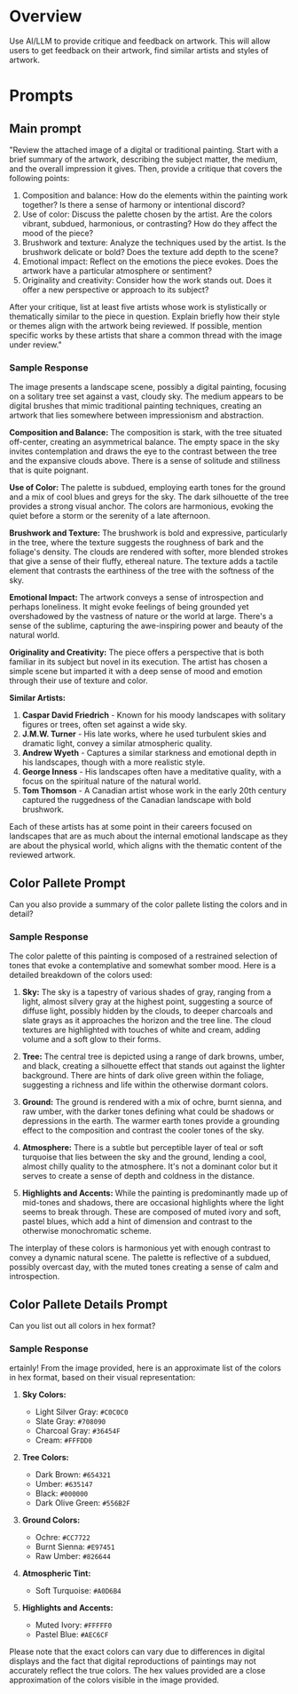 # Overview

Use AI/LLM to provide critique and feedback on artwork.  This will allow users to get feedback on their artwork, find similar artists and styles of artwork.

# Prompts

## Main prompt

"Review the attached image of a digital or traditional painting. Start with a brief summary of the artwork, describing the subject matter, the medium, and the overall impression it gives. Then, provide a critique that covers the following points:

1. Composition and balance: How do the elements within the painting work together? Is there a sense of harmony or intentional discord?
2. Use of color: Discuss the palette chosen by the artist. Are the colors vibrant, subdued, harmonious, or contrasting? How do they affect the mood of the piece?
3. Brushwork and texture: Analyze the techniques used by the artist. Is the brushwork delicate or bold? Does the texture add depth to the scene?
4. Emotional impact: Reflect on the emotions the piece evokes. Does the artwork have a particular atmosphere or sentiment?
5. Originality and creativity: Consider how the work stands out. Does it offer a new perspective or approach to its subject?

After your critique, list at least five artists whose work is stylistically or thematically similar to the piece in question. Explain briefly how their style or themes align with the artwork being reviewed. If possible, mention specific works by these artists that share a common thread with the image under review."



### Sample Response

The image presents a landscape scene, possibly a digital painting, focusing on a solitary tree set against a vast, cloudy sky. The medium appears to be digital brushes that mimic traditional painting techniques, creating an artwork that lies somewhere between impressionism and abstraction.

**Composition and Balance:** The composition is stark, with the tree situated off-center, creating an asymmetrical balance. The empty space in the sky invites contemplation and draws the eye to the contrast between the tree and the expansive clouds above. There is a sense of solitude and stillness that is quite poignant.

**Use of Color:** The palette is subdued, employing earth tones for the ground and a mix of cool blues and greys for the sky. The dark silhouette of the tree provides a strong visual anchor. The colors are harmonious, evoking the quiet before a storm or the serenity of a late afternoon.

**Brushwork and Texture:** The brushwork is bold and expressive, particularly in the tree, where the texture suggests the roughness of bark and the foliage's density. The clouds are rendered with softer, more blended strokes that give a sense of their fluffy, ethereal nature. The texture adds a tactile element that contrasts the earthiness of the tree with the softness of the sky.

**Emotional Impact:** The artwork conveys a sense of introspection and perhaps loneliness. It might evoke feelings of being grounded yet overshadowed by the vastness of nature or the world at large. There's a sense of the sublime, capturing the awe-inspiring power and beauty of the natural world.

**Originality and Creativity:** The piece offers a perspective that is both familiar in its subject but novel in its execution. The artist has chosen a simple scene but imparted it with a deep sense of mood and emotion through their use of texture and color.

**Similar Artists:**

1. **Caspar David Friedrich** - Known for his moody landscapes with solitary figures or trees, often set against a wide sky.
2. **J.M.W. Turner** - His late works, where he used turbulent skies and dramatic light, convey a similar atmospheric quality.
3. **Andrew Wyeth** - Captures a similar starkness and emotional depth in his landscapes, though with a more realistic style.
4. **George Inness** - His landscapes often have a meditative quality, with a focus on the spiritual nature of the natural world.
5. **Tom Thomson** - A Canadian artist whose work in the early 20th century captured the ruggedness of the Canadian landscape with bold brushwork.

Each of these artists has at some point in their careers focused on landscapes that are as much about the internal emotional landscape as they are about the physical world, which aligns with the thematic content of the reviewed artwork.

## Color Pallete Prompt



Can you also provide a summary of the color pallete listing the colors and in detail?



### Sample Response



The color palette of this painting is composed of a restrained selection of tones that evoke a contemplative and somewhat somber mood. Here is a detailed breakdown of the colors used:

1. **Sky:** The sky is a tapestry of various shades of gray, ranging from a light, almost silvery gray at the highest point, suggesting a source of diffuse light, possibly hidden by the clouds, to deeper charcoals and slate grays as it approaches the horizon and the tree line. The cloud textures are highlighted with touches of white and cream, adding volume and a soft glow to their forms.

2. **Tree:** The central tree is depicted using a range of dark browns, umber, and black, creating a silhouette effect that stands out against the lighter background. There are hints of dark olive green within the foliage, suggesting a richness and life within the otherwise dormant colors.

3. **Ground:** The ground is rendered with a mix of ochre, burnt sienna, and raw umber, with the darker tones defining what could be shadows or depressions in the earth. The warmer earth tones provide a grounding effect to the composition and contrast the cooler tones of the sky.

4. **Atmosphere:** There is a subtle but perceptible layer of teal or soft turquoise that lies between the sky and the ground, lending a cool, almost chilly quality to the atmosphere. It's not a dominant color but it serves to create a sense of depth and coldness in the distance.

5. **Highlights and Accents:** While the painting is predominantly made up of mid-tones and shadows, there are occasional highlights where the light seems to break through. These are composed of muted ivory and soft, pastel blues, which add a hint of dimension and contrast to the otherwise monochromatic scheme.

The interplay of these colors is harmonious yet with enough contrast to convey a dynamic natural scene. The palette is reflective of a subdued, possibly overcast day, with the muted tones creating a sense of calm and introspection.



## Color Pallete Details Prompt

Can you list out all colors in hex format?



### Sample Response

ertainly! From the image provided, here is an approximate list of the colors in hex format, based on their visual representation:

1. **Sky Colors:**
   
   - Light Silver Gray: `#C0C0C0`
   - Slate Gray: `#708090`
   - Charcoal Gray: `#36454F`
   - Cream: `#FFFDD0`

2. **Tree Colors:**
   
   - Dark Brown: `#654321`
   - Umber: `#635147`
   - Black: `#000000`
   - Dark Olive Green: `#556B2F`

3. **Ground Colors:**
   
   - Ochre: `#CC7722`
   - Burnt Sienna: `#E97451`
   - Raw Umber: `#826644`

4. **Atmospheric Tint:**
   
   - Soft Turquoise: `#A0D6B4`

5. **Highlights and Accents:**
   
   - Muted Ivory: `#FFFFF0`
   - Pastel Blue: `#AEC6CF`

Please note that the exact colors can vary due to differences in digital displays and the fact that digital reproductions of paintings may not accurately reflect the true colors. The hex values provided are a close approximation of the colors visible in the image provided.
